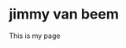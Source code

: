 # jimmy van beem

<!DOCTYPE html>
<html>
  <head>
    <meta charset="utf-8">
    <title>My test page</title>
  </head>
  <jimmy van beem>
    <p>This is my page</p>
  </body>
</html>
